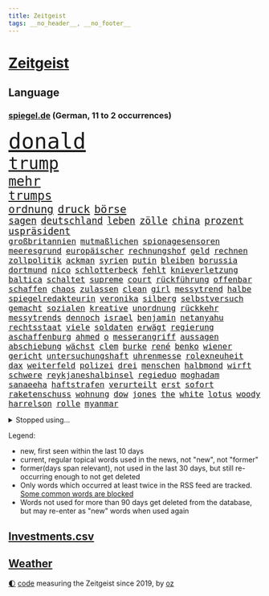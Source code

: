 ```yaml
---
title: Zeitgeist
tags: __no_header__, __no_footer__
---
```


# [Zeitgeist](https://oliz.io/zeitgeist/)

## Language

<h3><a href="https://www.spiegel.de" target="_blank">spiegel.de</a> (German, 11 to 2 occurrences)</h3>
<p style="font-family:monospace">
<span style="font-size:32pt"><a href="news_links.html#donald" class="current">donald</a></span>
<br>
<span style="font-size:25pt"><a href="news_links.html#trump" class="current">trump</a></span>
<br>
<span style="font-size:20pt"><a href="news_links.html#mehr" class="current">mehr</a></span>
<br>
<span style="font-size:18pt"><a href="news_links.html#trumps" class="current">trumps</a></span>
<br>
<span style="font-size:16pt"><a href="news_links.html#ordnung" class="current">ordnung</a></span>
<span style="font-size:16pt"><a href="news_links.html#druck" class="current">druck</a></span>
<span style="font-size:16pt"><a href="news_links.html#börse" class="current">börse</a></span>
<br>
<span style="font-size:14pt"><a href="news_links.html#sagen" class="current">sagen</a></span>
<span style="font-size:14pt"><a href="news_links.html#deutschland" class="current">deutschland</a></span>
<span style="font-size:14pt"><a href="news_links.html#leben" class="current">leben</a></span>
<span style="font-size:14pt"><a href="news_links.html#zölle" class="current">zölle</a></span>
<span style="font-size:14pt"><a href="news_links.html#china" class="current">china</a></span>
<span style="font-size:14pt"><a href="news_links.html#prozent" class="current">prozent</a></span>
<span style="font-size:14pt"><a href="news_links.html#uspräsident" class="current">uspräsident</a></span>
<br>
<span style="font-size:12pt"><a href="news_links.html#großbritannien" class="current">großbritannien</a></span>
<span style="font-size:12pt"><a href="news_links.html#mutmaßlichen" class="current">mutmaßlichen</a></span>
<span style="font-size:12pt"><a href="news_links.html#spionagesensoren" class="new">spionagesensoren</a></span>
<span style="font-size:12pt"><a href="news_links.html#meeresgrund" class="new">meeresgrund</a></span>
<span style="font-size:12pt"><a href="news_links.html#europäischer" class="current">europäischer</a></span>
<span style="font-size:12pt"><a href="news_links.html#rechnungshof" class="current">rechnungshof</a></span>
<span style="font-size:12pt"><a href="news_links.html#geld" class="current">geld</a></span>
<span style="font-size:12pt"><a href="news_links.html#rechnen" class="current">rechnen</a></span>
<span style="font-size:12pt"><a href="news_links.html#zollpolitik" class="current">zollpolitik</a></span>
<span style="font-size:12pt"><a href="news_links.html#ackman" class="new">ackman</a></span>
<span style="font-size:12pt"><a href="news_links.html#syrien" class="current">syrien</a></span>
<span style="font-size:12pt"><a href="news_links.html#putin" class="current">putin</a></span>
<span style="font-size:12pt"><a href="news_links.html#bleiben" class="current">bleiben</a></span>
<span style="font-size:12pt"><a href="news_links.html#borussia" class="current">borussia</a></span>
<span style="font-size:12pt"><a href="news_links.html#dortmund" class="current">dortmund</a></span>
<span style="font-size:12pt"><a href="news_links.html#nico" class="current">nico</a></span>
<span style="font-size:12pt"><a href="news_links.html#schlotterbeck" class="new">schlotterbeck</a></span>
<span style="font-size:12pt"><a href="news_links.html#fehlt" class="current">fehlt</a></span>
<span style="font-size:12pt"><a href="news_links.html#knieverletzung" class="current">knieverletzung</a></span>
<span style="font-size:12pt"><a href="news_links.html#baltica" class="new">baltica</a></span>
<span style="font-size:12pt"><a href="news_links.html#schaltet" class="current">schaltet</a></span>
<span style="font-size:12pt"><a href="news_links.html#supreme" class="current">supreme</a></span>
<span style="font-size:12pt"><a href="news_links.html#court" class="current">court</a></span>
<span style="font-size:12pt"><a href="news_links.html#rückführung" class="new">rückführung</a></span>
<span style="font-size:12pt"><a href="news_links.html#offenbar" class="current">offenbar</a></span>
<span style="font-size:12pt"><a href="news_links.html#schaffen" class="current">schaffen</a></span>
<span style="font-size:12pt"><a href="news_links.html#chaos" class="current">chaos</a></span>
<span style="font-size:12pt"><a href="news_links.html#zulassen" class="current">zulassen</a></span>
<span style="font-size:12pt"><a href="news_links.html#clean" class="new">clean</a></span>
<span style="font-size:12pt"><a href="news_links.html#girl" class="new">girl</a></span>
<span style="font-size:12pt"><a href="news_links.html#messytrend" class="new">messytrend</a></span>
<span style="font-size:12pt"><a href="news_links.html#halbe" class="current">halbe</a></span>
<span style="font-size:12pt"><a href="news_links.html#spiegelredakteurin" class="current">spiegelredakteurin</a></span>
<span style="font-size:12pt"><a href="news_links.html#veronika" class="new">veronika</a></span>
<span style="font-size:12pt"><a href="news_links.html#silberg" class="new">silberg</a></span>
<span style="font-size:12pt"><a href="news_links.html#selbstversuch" class="current">selbstversuch</a></span>
<span style="font-size:12pt"><a href="news_links.html#gemacht" class="current">gemacht</a></span>
<span style="font-size:12pt"><a href="news_links.html#sozialen" class="current">sozialen</a></span>
<span style="font-size:12pt"><a href="news_links.html#kreative" class="current">kreative</a></span>
<span style="font-size:12pt"><a href="news_links.html#unordnung" class="new">unordnung</a></span>
<span style="font-size:12pt"><a href="news_links.html#rückkehr" class="current">rückkehr</a></span>
<span style="font-size:12pt"><a href="news_links.html#messytrends" class="new">messytrends</a></span>
<span style="font-size:12pt"><a href="news_links.html#dennoch" class="current">dennoch</a></span>
<span style="font-size:12pt"><a href="news_links.html#israel" class="current">israel</a></span>
<span style="font-size:12pt"><a href="news_links.html#benjamin" class="current">benjamin</a></span>
<span style="font-size:12pt"><a href="news_links.html#netanyahu" class="current">netanyahu</a></span>
<span style="font-size:12pt"><a href="news_links.html#rechtsstaat" class="current">rechtsstaat</a></span>
<span style="font-size:12pt"><a href="news_links.html#viele" class="current">viele</a></span>
<span style="font-size:12pt"><a href="news_links.html#soldaten" class="current">soldaten</a></span>
<span style="font-size:12pt"><a href="news_links.html#erwägt" class="current">erwägt</a></span>
<span style="font-size:12pt"><a href="news_links.html#regierung" class="current">regierung</a></span>
<span style="font-size:12pt"><a href="news_links.html#aschaffenburg" class="current">aschaffenburg</a></span>
<span style="font-size:12pt"><a href="news_links.html#ahmed" class="current">ahmed</a></span>
<span style="font-size:12pt"><a href="news_links.html#o" class="current">o</a></span>
<span style="font-size:12pt"><a href="news_links.html#messerangriff" class="current">messerangriff</a></span>
<span style="font-size:12pt"><a href="news_links.html#aussagen" class="current">aussagen</a></span>
<span style="font-size:12pt"><a href="news_links.html#abschiebung" class="current">abschiebung</a></span>
<span style="font-size:12pt"><a href="news_links.html#wächst" class="current">wächst</a></span>
<span style="font-size:12pt"><a href="news_links.html#clem" class="new">clem</a></span>
<span style="font-size:12pt"><a href="news_links.html#burke" class="new">burke</a></span>
<span style="font-size:12pt"><a href="news_links.html#rené" class="current">rené</a></span>
<span style="font-size:12pt"><a href="news_links.html#benko" class="current">benko</a></span>
<span style="font-size:12pt"><a href="news_links.html#wiener" class="current">wiener</a></span>
<span style="font-size:12pt"><a href="news_links.html#gericht" class="current">gericht</a></span>
<span style="font-size:12pt"><a href="news_links.html#untersuchungshaft" class="current">untersuchungshaft</a></span>
<span style="font-size:12pt"><a href="news_links.html#uhrenmesse" class="new">uhrenmesse</a></span>
<span style="font-size:12pt"><a href="news_links.html#rolexneuheit" class="new">rolexneuheit</a></span>
<span style="font-size:12pt"><a href="news_links.html#dax" class="current">dax</a></span>
<span style="font-size:12pt"><a href="news_links.html#weiterfeld" class="new">weiterfeld</a></span>
<span style="font-size:12pt"><a href="news_links.html#polizei" class="current">polizei</a></span>
<span style="font-size:12pt"><a href="news_links.html#drei" class="current">drei</a></span>
<span style="font-size:12pt"><a href="news_links.html#menschen" class="current">menschen</a></span>
<span style="font-size:12pt"><a href="news_links.html#halbmond" class="new">halbmond</a></span>
<span style="font-size:12pt"><a href="news_links.html#wirft" class="current">wirft</a></span>
<span style="font-size:12pt"><a href="news_links.html#schwere" class="current">schwere</a></span>
<span style="font-size:12pt"><a href="news_links.html#reykjaneshalbinsel" class="new">reykjaneshalbinsel</a></span>
<span style="font-size:12pt"><a href="news_links.html#regieduo" class="new">regieduo</a></span>
<span style="font-size:12pt"><a href="news_links.html#moghadam" class="new">moghadam</a></span>
<span style="font-size:12pt"><a href="news_links.html#sanaeeha" class="current">sanaeeha</a></span>
<span style="font-size:12pt"><a href="news_links.html#haftstrafen" class="current">haftstrafen</a></span>
<span style="font-size:12pt"><a href="news_links.html#verurteilt" class="current">verurteilt</a></span>
<span style="font-size:12pt"><a href="news_links.html#erst" class="current">erst</a></span>
<span style="font-size:12pt"><a href="news_links.html#sofort" class="current">sofort</a></span>
<span style="font-size:12pt"><a href="news_links.html#raketenschuss" class="new">raketenschuss</a></span>
<span style="font-size:12pt"><a href="news_links.html#wohnung" class="current">wohnung</a></span>
<span style="font-size:12pt"><a href="news_links.html#dow" class="new">dow</a></span>
<span style="font-size:12pt"><a href="news_links.html#jones" class="current">jones</a></span>
<span style="font-size:12pt"><a href="news_links.html#the" class="current">the</a></span>
<span style="font-size:12pt"><a href="news_links.html#white" class="current">white</a></span>
<span style="font-size:12pt"><a href="news_links.html#lotus" class="current">lotus</a></span>
<span style="font-size:12pt"><a href="news_links.html#woody" class="new">woody</a></span>
<span style="font-size:12pt"><a href="news_links.html#harrelson" class="new">harrelson</a></span>
<span style="font-size:12pt"><a href="news_links.html#rolle" class="current">rolle</a></span>
<span style="font-size:12pt"><a href="news_links.html#myanmar" class="current">myanmar</a></span>
</p>
<details>
<summary>Stopped using...</summary>
<p class="former" style="font-size:12pt">
gefährliche(1629) ausschreitungen(1627) lufthansa(1627) bessere(1626) privaten(1626) schoss(1626) taylor(1626) viertel(1626) wechselt(1626) weitergeht(1626) widerspricht(1626) auftakt(1625) becker(1625) behandelt(1625) draußen(1625) männern(1625) senat(1625) stolz(1625) generalsekretär(1624) lisa(1624) scheiterte(1624) unabhängige(1624) weltweiten(1624) worten(1624) ausfallen(1623) bahnhof(1623) gelegt(1623) klaren(1623) pressekonferenz(1623) schnelle(1623) solidarität(1623) eingereicht(1622) karl(1622) la(1622) sprache(1622) botschafter(1621) energien(1621) freiheitsstrafe(1621) höher(1621) pocht(1621) streitkräfte(1621) termin(1621) hundert(1620) programm(1620) tragen(1620) stoßen(1619) angeklagte(1618) schiedsrichter(1618) sports(1618) tödliche(1618) wahrheit(1618) wen(1618) 2019(1617) befreien(1617) blieben(1617) feierte(1617) pflege(1617) ausbau(1616) bruder(1616) meist(1616) stürmer(1616) tschechien(1616) erkrankung(1615) erlitt(1615) weder(1615) tatverdächtigen(1614) bedeutung(1613) bus(1613) schlagzeilen(1613) debatten(1612) ii(1612) gemeinsamen(1611) gestürzt(1611) trafen(1611) berühmten(1610) gesamten(1608) herr(1607) deals(1606) mercedes(1606) ägypten(1606) 600(1604) lücke(1603) bezahlen(1602) affäre(1600) fan(1600) spannungen(1599) brach(1597) wendet(1595) fortsetzung(1590) möglichkeiten(1590) verständnis(1590) zdf(1580) sachen(1544) leiter(1540) politikern(1456) arbeitsmarkt(1399) felix(1390) tennisstar(1388) spiegelreporter(1382) zentralbank(1374) cup(1344) autoren(1341) ausgefallen(1328) russischem(1317) kameras(1315) erkrankte(1309) schwarz(1308) stehlen(1297) zeitpunkt(1245) halbes(1244) überwachung(1164) spiegeltitelstory(1119) fluss(1118) brandenburger(1108) erneuerbare(1100) eindrücke(1096) iranische(1093) links(1091) finanzierung(1082) 48(1075) schwarzes(1067) locken(1061) zentrale(1054) computer(1037) japanische(1028) veröffentlichen(1012) erntet(1000) thüringens(1000) baum(998) zuwanderung(995) partnerin(992) ähnlichen(979) raten(947) franz(933) jüngst(930) kollege(907) eingriff(904) kompliziert(900) freundschaft(892) auszeichnung(883) außenpolitik(881) rückstand(881) mama(880) billigt(865) verbindungen(848) abbauen(845) deutschlandticket(845) mag(812) zehnte(809) fahnder(804) erfolgreiche(797) wand(796) startups(786) befasst(783) 5000(779) gravierende(778) verschleppt(772) brauche(758) wahlsieger(758) darmstadt(747) gala(746) gedanken(746) anlagen(744) duisburg(739) gen(736) errichten(727) betrunkener(725) erfolgen(725) kippen(725) beides(722) diplomatische(719) gekürt(717) 13jährige(708) staatsschutz(698) staatsbürger(696) tickets(694) 8000(691) trikot(691) horror(687) lied(682) spektakulären(676) swift(665) open(655) sizilien(648) abschaffen(645) festgestellt(641) stellvertretende(641) stock(639) queere(630) abends(629) schweigt(626) auflösung(625) erweitert(618) eauto(613) desaster(612) lagen(608) wmtitel(608) albtraum(596) butter(596) südkoreanische(593) anzeige(583) ausnahmezustand(583) meyer(582) 42(574) dirk(572) tisch(569) jon(567) erwachsenen(563) schwester(560) tvsender(557) phänomen(555) generalbundesanwalt(553) auftritte(548) gearbeitet(547) jüdischen(545) kimmich(541) getöteter(540) franzosen(539) tatverdächtiger(537) management(532) 2035(527) israelischer(527) böse(520) attentat(513) cottbus(506) adam(503) mohammad(502) menschenrechte(498) lebron(497) schlaf(495) mangelt(494) perry(487) magic(479) golden(478) ryan(473) dfl(471) beklagen(464) bahnen(457) riesigen(457) zuversichtlich(457) erfuhr(448) luxemburg(446) vincent(443) aussteigen(442) sendet(437) rutscht(434) zählte(431) berühmteste(421) ball(417) pünktlich(414) rundfunk(412) vergewaltigungen(411) allgegenwärtig(410) gefälschte(406) substanz(406) verbringen(405) inakzeptabel(404) hauptdarstellerin(400) hing(400) mallorca(396) verbotene(394) glimpflich(393) historisch(393) gefeuert(390) klärt(390) handlungen(388) magnus(387) superreichen(387) schwerverletzte(386) falschinformationen(384) agenda(383) eukommissionspräsidentin(381) sprang(380) gleiche(378) stewart(377) einfacher(375) legten(375) marihuana(372) bekämpfen(369) angeschlagene(368) philosophie(368) ersatz(365) kaputt(365) boxen(361) abgrund(360) auswärtigen(360) schrank(359) royals(358) wade(356) boxer(355) augenhöhe(354) carlsen(354) drin(354) integration(353) faktencheck(352) 250(351) aktie(351) schlimmste(351) grauen(346) gutachten(346) lebenslanger(346) größtes(345) einheimische(343) gipfel(343) verrat(342) üblich(340) bräuchte(338) verlobung(335) chinese(332) breitet(330) pérez(330) bruch(329) handwerk(329) weber(328) johnson(324) amtsgericht(321) protokoll(321) mau(320) wandel(320) positive(317) 46(316) bande(314) prognosen(313) films(312) landsleute(312) verbrecher(311) mitgefühl(308) ego(307) europäisches(307) flop(307) kanzlerschaft(307) liest(306) beschließen(305) eras(301) planten(301) jeweils(300) emilia(299) genauen(299) krimi(296) ausgesagt(295) verschwörungsmythen(293) befragen(292) hilton(292) hansestadt(291) chris(290) rassistischer(290) dresdner(287) lügt(285) sonja(285) basel(284) psychologie(284) sorgten(283) love(282) staatsbürgerschaft(281) übte(281) rohr(280) umgebung(280) geschäftsmann(279) zurückzahlen(279) youtuber(278) erobern(276) kocht(273) bitcoin(272) urteile(272) erlebnis(270) strategien(269) kontinent(268) spürbar(268) arabische(267) marina(267) vielfalt(267) sprangen(266) brat(265) englischer(265) feuert(261) jong(260) kalt(259) ausgewertet(257) bekamen(255) untergrund(253) geschäftsmodell(252) rudert(252) verkörpert(251) präsidentschaft(248) heimwm(247) erledigt(246) derart(244) simone(242) steuert(242) wahlerfolg(241) altern(239) streiken(239) tatwaffe(239) merz'(237) brauchte(236) momentan(235) potenzielle(235) spdabgeordneter(235) zentrales(235) neuartige(233) theorie(233) buckelwal(230) postete(230) trübt(229) austin(228) berechnet(228) elbe(228) vertretern(228) rufe(227) kubicki(225) nutze(225) thailändischen(224) allzu(223) caroline(223) schwerin(223) betriebsrat(221) brandanschlägen(221) riese(221) zone(221) belege(220) gefährt(220) zerwürfnis(220) decken(219) one(218) status(218) diebesgut(217) gezielte(217) reichlich(217) erleichtern(215) möglichem(215) bevorstehen(214) liveblog(214) stichelt(213) arnold(212) drückte(212) verlusten(212) zeitreise(211) erstattet(209) krüger(209) landstraßen(206) sahen(205) jährlichen(204) betäubt(202) empfehlung(201) state(201) überrumpelt(200) verwandelt(198) witze(198) hob(197) trieb(197) container(196) krankenhäusern(196) with(196) export(195) verkörperte(195) kloeppel(194) doku(192) gewandt(192) zuständig(192) raumfahrtunternehmen(191) 55(190) holstein(190) unverzichtbar(190) südfrankreich(189) armand(188) bezwingt(187) h(186) nochmals(184) alex(183) asylrecht(182) udo(182) belohnen(181) infiziert(181) code(180) dreieinhalb(180) eberl(180) vermittelt(180) essenziell(179) begrüßt(178) dreier(176) esc(176) avignon(174) direktor(174) brooklyn(173) übergibt(173) angeführt(172) echtes(172) strohe(172) weh(172) bescheiden(171) entweder(171) fluten(171) günstigen(171) verteidigungsausgaben(171) absolute(170) carolabrücke(170) unbeeindruckt(170) häme(169) vergewaltigungsprozess(169) rettungswagen(168) fotografin(167) vogel(167) wortwahl(167) fröhliche(166) vertrieb(166) misere(165) nachbarländer(165) sky(164) zeitgeist(164) erpresser(163) klimaaktivistin(163) erschreckend(162) migrationsdebatte(162) patzer(162) hacker(161) t(161) warriors(161) frische(160) stromausfälle(160) 19jährige(159) green(159) unattraktiver(159) insolvenzverwalter(158) gegnern(157) keeper(157) schrammt(157) verhinderten(157) koalitionsgespräche(156) grünheide(155) teslafabrik(155) dallas(154) raphael(154) trends(154) nette(153) parks(153) unicef(153) verlief(153) semester(152) verfallsdatum(152) aussuchen(151) autorinnen(151) vorstellungen(151) überwältigt(151) bröning(150) bundesparteitag(150) nationalteam(150) paartherapeutin(150) bedrohte(149) düsteres(149) natogeneralsekretär(149) seltsames(149) gebäuden(148) mcdonald’s(148) dankbarkeit(147) facebookkonzern(147) miersch(147) flugtaxistartup(146) globales(146) einflussnahme(145) gestimmt(145) grundschule(145) quadratmeter(145) regierungschefs(145) callcenter(144) 40jährigen(143) beschränken(143) materialien(143) tobias(143) gesetzesänderung(142) holocaustüberlebende(142) mitgeteilt(142) musical(142) verlängerung(142) ausfällig(141) ferres(141) veronica(141) bekenntnis(139) beliebter(138) exklusiv(138) kleinwagen(138) mehrkosten(138) schachwelt(138) soziologe(137) mussolini(136) vereine(136) veranlasste(134) vermieter(134) anfühlt(133) inmitten(133) ausländischer(132) kongress(132) millionenbetrag(132) rüstungsexporte(132) wirtschaftswachstum(132) andrij(131) ringt(131) nets(130) 39(129) inhaltlich(129) schauspielstar(129) totale(129) hamburgs(128) lakers(127) streich(127) feministische(126) überführt(126) afdchefin(125) eingeleitet(125) löhne(125) schienen(125) schädlich(125) bruttoinlandsprodukt(124) sexismus(124) einzigartig(123) tradwives(123) reichsbürgern(122) unis(121) analysieren(120) binden(120) bosnien(120) deckt(120) demokratisch(120) ruhig(120) gewannen(119) ranghohen(119) uskongress(119) 92(118) rentnerinnen(118) durchbringen(117) verweisen(117) alkoholisierter(116) beschwerde(116) fahrzeugkontrolle(116) report(116) satt(115) postet(114) charlie(113) feuerwerk(113) sanieren(113) prozentpunkte(112) ansprache(111) make(111) abkommens(110) keineswegs(110) prophezeit(110) resilienz(110) unglücks(109) weckruf(109) dating(108) arbeitslos(107) erfährt(107) komplikationen(107) kronprinzessin(107) mettemarit(107) people(107) redakteure(107) schmid(107) 40jähriger(106) mettemarits(106) reiter(106) 27jährigen(105) chefredakteurin(105) monica(105) protagonisten(105) spiegelanalyse(105) verwendung(105) weltcupsieg(105) wertvoll(105) cadillac(104) christdemokrat(104) styles(103) altkanzlerin(102) konklave(102) oscarkandidat(102) purzeln(102) schneefälle(102) zehntausenden(102) insider(101) löwe(101) schwacher(101) direktmandate(100) millionenhöhe(100) missglückte(100) widersprüchliche(100) 1984(99) gleisen(99) marsalek(99) maul(99) zusammengetragen(99) akuter(97) einfuhren(97) christmas(96) conor(96) durchgang(96) popsuperstar(96) sabotiert(96) unfair(95) wortlaut(95) komplizen(94) komplizierter(94) zündet(94) überraschungen(94) befürworter(93) klimapolitische(93) schlechtere(93) vorrangig(93) like(92) abgelehnte(91) herrn(91) abschließend(90) interessieren(90) komödien(90) ärgern(90) elektroden(89) reallöhne(89) revier(89) ungewisse(89) absolut(88) hemmschwelle(88) niedliche(88) problemlos(88) rekordzeit(88) wahrnehmen(88) weltcup(88) übersprang(88) 900(87) copernicus(87) niederzulegen(87) produktionen(87) skiurlaub(87) steigert(87) unglücklichen(87) 54(86) abhängen(86) abschneiden(86) abschneidet(86) zeitweilig(86) auszufallen(85) erledigen(85) geflohene(85) mehrjährigen(85) parteijugend(85) chemiekonzern(84) denkwürdige(84) erinnerungslücken(84) institution(84) leitzinsen(84) mittwochmorgen(84) nirgends(84) portugiese(84) primekunden(84) scherzt(84) stollen(84) vorenthalten(84) tafeln(83) viertklässler(83) vorkommen(83) curry(82) foul(82) gesunder(82) traumtor(82) zyklon(82) bip(81) entsprechendes(81) eyes(81) katy(81) rekorde(81) begrenzt(80) devise(80) führender(80) gelauncht(80) kivideogenerator(80) leblos(80) now(80) skizzieren(80) sora(80) verständigen(80) discord(79) jatta(79) mächtigen(79) natochef(79) sicherheitsexperte(79) wahlversprechen(79) demütigung(78) düsteren(78) fußballweltmeisterschaft(78) kelce(78) rennrad(78) topform(78) usjournalist(78) 185(77) bauteil(77) dokumentiert(77) dopingtests(77) exwirecardvorstand(77) füllen(77) geleitet(77) verpacken(77) wonach(77) aufgestockt(76) ausreichend(76) british(76) deckel(76) hilferuf(76) iphone(76) rationaler(76) rindfleisch(76) rätselhaftes(76) sehnen(76) zielen(76) fliegende(75) geruch(75) pur(75) zentraler(75) abgasvorschriften(74) beigelegt(74) charli(74) getränke(74) neuausrichtung(74) schwede(74) xcx(74) darlehen(73) entzieht(73) panamakanal(73) taleb(73) todesfahrt(73) vorteil(73) zumutung(73) amokfahrer(72) durgun(72) grenzerfahrungen(72) hast(72) insolvenzverfahren(72) kihype(72) menschenmenge(72) rotwein(72) schande(72) scherer(72) tahsim(72) todesfahrer(72) woanders(72) abdulmohsen(71) bitcoinkurs(71) bundeskanzlers(71) diät(71) döner(71) geringere(71) grünes(71) gunsten(71) kitsch(71) meiden(71) pflegenotstand(71) sauerland(71) auswirkt(70) bastion(70) diverse(70) familiennachzug(70) kaufkraft(70) lokale(70) melnyk(70) tübingen(70) windkraft(70) 113(69) beliebtes(69) bundestagsfraktion(69) gap(69) kunsthistoriker(69) kurbelt(69) panamas(69) verlorenen(69) waffenproduktion(69) abziehen(68) arbeitnehmern(68) besitzern(68) grotesk(68) guatemala(68) interaktiver(68) trumpvertraute(68) absehbar(67) dreierkoalition(67) entmachtung(67) kanaren(67) konstruktiv(67) newsblog(67) südpazifik(67) einigt(66) eupolitiker(66) finanzmärkte(66) londons(66) nachkommen(66) schnellschachwm(66) cyprien(65) fußgängerzone(65) landeswährung(65) partys(65) sarrazin(65) sechzigerjahren(65) slowene(65) wildesten(65) zahlungsunfähig(65) denkwürdiges(64) pitbull(64) sicherheitsvorkehrungen(64) vermelden(64) bedauert(63) damon(63) dumplings(63) fahrten(63) napoleon(63) re(63) aufgefallen(62) dončić(62) gräueltaten(62) luka(62) volocopter(62) vorjahren(62) wochenlangem(62) bedauern(61) brutalem(61) gentleman(61) herzschrittmacher(61) knackt(61) menschengruppe(61) nsu(61) sofortige(61) sunshine(61) angesetzt(60) balance(60) johanna(60) rechenzentren(60) schwelle(60) skirennfahrer(60) verbannen(60) zurückgelassene(60) 104(59) army(59) begegnet(59) damalige(59) geständnis(59) missionen(59) rewe(59) spdmann(59) taipeh(59) ustechmilliardär(59) eigentlichen(58) erteilen(58) penny(58) republikanerin(58) staatsausgaben(58) winde(58) beisetzung(57) butterpreis(57) eigentum(57) lautstarker(57) lebensgefährlichen(57) argumente(56) dominierten(56) freitagnacht(56) natostaaten(56) wehretat(56) wellinger(56) bestes(55) brutalist(55) geredet(55) hinweisen(55) sofern(55) streitfall(55) ukrainerinnen(55) umgekippt(55) alonso(54) darian(54) höchst(54) platzieren(54) spioniert(54) xabi(54) echo(53) event(53) joint(53) manuela(53) tiktokhype(53) tvpublikum(53) drehbücher(52) issa(52) trauerzug(52) blue(51) eingelöst(51) erkämpfte(51) karius(51) loris(51) präparierte(51) schwung(51) warnsignal(51) datenschützer(50) gesicherten(50) medaillen(50) pain(50) rechtspopulistischen(50) zettel(50) ausgefeilte(49) eliten(49) gerichtsurteil(49) neigt(49) rassist(49) sarg(49) starship(49) ukrainehilfen(49) architekt(48) dopingtest(48) gereizt(48) moderation(48) origin(48) positiver(48) ruhm(48) usamerikanerin(48) auffälliger(47) fa(47) geschwisterpaar(47) javad(47) pakistans(47) pokalaus(47) todesfahrers(47) zarif(47) außenpolitisch(46) erdtrabanten(46) ghost(46) old(46) bobby(45) erdbeere(45) misstrauensvotum(45) unterbrechung(45) verhängten(45) vorbereitungen(45) einflussreiche(44) irrtümlich(44) minimum(44) unklug(44) windräder(44) erging(43) fix(43) gehypten(43) winzern(43) üblichen(43) complete(42) kurzvideos(42) primemitglieder(42) unknown(42) usnutzer(42) ausgewählte(41) clash(41) gelte(41) irre(41) spitzenpolitiker(41) transatlantische(41) unterbinden(41) 19jähriger(40) angehalten(40) bowl(40) geografie(40) migrationsgeschichte(40) reels(40) revolutionieren(40) stromer(40) travis(40) user(40) bibas(39) bildungsarbeit(39) bolton(39) drahtzieher(39) kfir(39) topstars(39) usbürokratie(39) glitzer(38) gogh(38) klubchef(38) rückgabe(38) 208(37) aufwartung(37) bonus(37) erfordert(37) motivierten(37) negativrekord(37) nominierten(37) sofortmaßnahmen(37) vorboten(37) ökonomin(37) afghanen(36) baron(36) besitzanspruch(36) empören(36) erneuerbarer(36) polansky(36) roy(36) schallmauer(36) untergeordnete(36) usamerikanischen(36) verdanken(36) auszuschließen(35) hannah(35) bundesamts(34) dagegenzuhalten(34) herrscher(34) luise(34) drogenhandel(33) erhoffte(33) geleakte(33) holding(33) kovač(33) milliardenvermögen(33) programme(33) zugunglück(33) schwarzenegger(32) asphalt(31) beunruhigt(31) bürgerschaft(31) che(31) exklub(31) gläubiger(31) militärflugzeug(31) verrückten(31) billy(30) bollwerk(30) boston(30) deepseek(30) entwendet(30) handelszöllen(30) iocpräsident(30) irrweg(30) kianbieter(30) abgekoppelt(29) athena(29) aufgehen(29) niedergelegt(29) propagierte(29) umbauten(29) arbeitslosenzahl(28) dreimillionenmarke(28) dunklen(28) holocaustmahnmal(28) kanadischen(28) mainzer(28) marion(28) statistischen(28) vormonat(28) anknüpfen(27) erdnüsse(27) glänzende(27) cannes(26) congress(26) entfesselten(26) geiselhaft(26) gelöscht(26) gerichts(26) gewandelt(26) meereis(26) rohstoffdeal(26) zweitstimmen(26) aktienkurs(25) erziehen(25) hingezogen(25) nichtregierungsorganisationen(25) pazifist(25) terrorisieren(25) wahlentscheidung(25) welch(25) yarden(25) aicher(24) ausstand(24) einfuhrzölle(24) entführung(24) finanzbranche(24) gemüter(24) kappt(24) mavericks(24) parteifreunde(24) patentstreit(24) solingen(24) aberwitzige(23) buchung(23) eingefrorenen(23) fanszene(23) hamburgharburg(23) luftqualität(23) müttern(23) verheerend(23) vermögenswerten(23) weltmeere(23) fortbestand(22) geradezu(22) gleis(22) negativ(22) silber(22) abwehrkampf(21) achte(21) doziert(21) ostens(21) respektlos(21) 66(20) brown(20) bürgerschaftswahl(20) edeka(20) lawinen(20) millie(20) stranger(20) vorgeführt(20) demografische(19) karnevals(19) nichtwähler(19) russlandfeldzug(19) bestritten(18) rekonstruiert(18) whatsappgruppe(18) expertinnen(17) konservatismus(17) pattinson(17) satire(17) skiverband(17) ukrainekurs(17) besänftigen(15) bp(15) cdupolitikers(15) visualisierungen(15) banksygemälde(14) blink182star(14) contec(14) friedensplan(14) gerhart(14) hoppus(14) hosen(14) lezyne(14) penibel(14) skizziert(14) topeak(14) versteigern(14) wirbelsturm(14) alleinige(13) anora(13) humanoide(13) kredite(13) roboter(13) überzahl(13) abgezeichnet(12) kigenerierte(12) stemmen(12) teilnehmern(12) warnstreikwelle(12) bogen(11) desaströsen(11) lokalpolitiker(11) y(11)
</p>
</details>
<p>Legend:
<ul>
<li><span class="new">new</span>, first seen within the last 10 days</li>
<li><span class="current">current</span>, regular topical words used in the news, not "new", not "former"</li>
<li><span class="former">former(days span relevant)</span>, not used in the last 30 days, but still re-occurring enough to not get deleted</li>
<li>Only words which occurred at least twice in the RSS feed are tracked. <a href="language/filters.py">Some common words are blocked</a></li>
<li>Words not used for more than 90 days get deleted from the database, but may re-enter as "new" words when used again</li>
</ul>
</p>

## [Investments](investments.html)[.csv](investments.csv)

## [Weather](weather.html)

<footer>
<a href="javascript:toggleTheme()" class="nav">🌓</a>
<a href="https://github.com/ooz/zeitgeist">code</a> measuring the Zeitgeist since 2019, by <a href="https://oliz.io">oz</a>
</footer>
